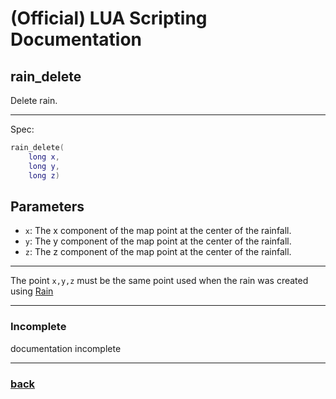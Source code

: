 
# (Official) LUA Scripting Documentation

## rain_delete

Delete rain.

___

Spec:

```lua
rain_delete(
	long x,
	long y,
	long z)
```

## Parameters

- `x`: The x component of the map point at the center of the rainfall.
- `y`: The y component of the map point at the center of the rainfall.
- `z`: The z component of the map point at the center of the rainfall.

___

The point `x,y,z` must be the same point used when the rain was created using [Rain](rain)

___

### Incomplete

documentation incomplete

___

### [back](../weather)
